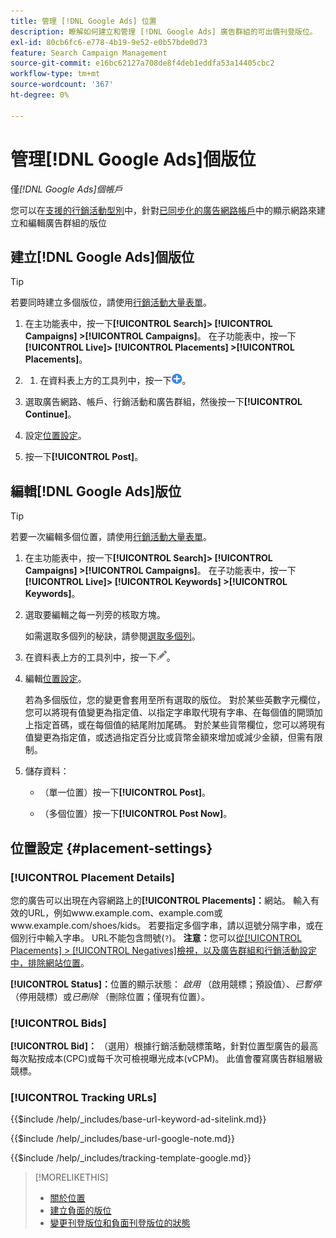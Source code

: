 ```yaml
---
title: 管理 [!DNL Google Ads] 位置
description: 瞭解如何建立和管理 [!DNL Google Ads] 廣告群組的可出價刊登版位。
exl-id: 80cb6fc6-e778-4b19-9e52-e0b57bde0d73
feature: Search Campaign Management
source-git-commit: e16bc62127a708de8f4deb1eddfa53a14405cbc2
workflow-type: tm+mt
source-wordcount: '367'
ht-degree: 0%

---
```


# 管理[!DNL Google Ads]個版位

僅&#x200B;*[!DNL Google Ads]個帳戶*

您可以在[支援的行銷活動型別](/help/search-social-commerce/introduction/supported-inventory.md)中，針對[已同步化的廣告網路帳戶](/help/search-social-commerce/campaign-management/accounts/ad-network-account-about.md)中的顯示網路來建立和編輯廣告群組的版位

## 建立[!DNL Google Ads]個版位

>[!TIP]
>
>若要同時建立多個版位，請使用[行銷活動大量表單](/help/search-social-commerce/campaign-management/bulksheets/bulksheet-about.md)。

1. 在主功能表中，按一下&#x200B;**[!UICONTROL Search]> [!UICONTROL Campaigns] >[!UICONTROL Campaigns]**。 在子功能表中，按一下&#x200B;**[!UICONTROL Live]> [!UICONTROL Placements] >[!UICONTROL Placements]**。

1. 
   1. 在資料表上方的工具列中，按一下![建立](/help/search-social-commerce/assets/add.png "建立")。

1. 選取廣告網路、帳戶、行銷活動和廣告群組，然後按一下&#x200B;**[!UICONTROL Continue]**。

1. 設定[位置設定](#placement-settings)。

1. 按一下&#x200B;**[!UICONTROL Post]**。

## 編輯[!DNL Google Ads]版位

>[!TIP]
>
>若要一次編輯多個位置，請使用[行銷活動大量表單](/help/search-social-commerce/campaign-management/bulksheets/bulksheet-about.md)。

1. 在主功能表中，按一下&#x200B;**[!UICONTROL Search]> [!UICONTROL Campaigns] >[!UICONTROL Campaigns]**。 在子功能表中，按一下&#x200B;**[!UICONTROL Live]> [!UICONTROL Keywords] >[!UICONTROL Keywords]**。

1. 選取要編輯之每一列旁的核取方塊。

   如需選取多個列的秘訣，請參閱[選取多個列](/help/search-social-commerce/common-tasks/navigation-editing-selection/multiple-rows-select.md)。

1. 在資料表上方的工具列中，按一下![編輯](/help/search-social-commerce/assets/edit.png "編輯")。

1. 編輯[位置設定](#placement-settings)。

   若為多個版位，您的變更會套用至所有選取的版位。 對於某些英數字元欄位，您可以將現有值變更為指定值、以指定字串取代現有字串、在每個值的開頭加上指定首碼，或在每個值的結尾附加尾碼。 對於某些貨幣欄位，您可以將現有值變更為指定值，或透過指定百分比或貨幣金額來增加或減少金額，但需有限制。

1. 儲存資料：

   * （單一位置）按一下&#x200B;**[!UICONTROL Post]**。

   * （多個位置）按一下&#x200B;**[!UICONTROL Post Now]**。

## 位置設定 {#placement-settings}

### [!UICONTROL Placement Details]

您的廣告可以出現在內容網路上的&#x200B;**[!UICONTROL Placements]：**&#x200B;網站。 輸入有效的URL，例如www.example.com、example.com或www.example.com/shoes/kids。 若要指定多個字串，請以逗號分隔字串，或在個別行中輸入字串。 URL不能包含問號(`?`)。 **注意：**&#x200B;您可以[從[!UICONTROL Placements] > [!UICONTROL Negatives]檢視，以及廣告群組和行銷活動設定中，排除網站位置](placement-negative-create.md)。

**[!UICONTROL Status]：**&#x200B;位置的顯示狀態： *啟用* （啟用競標；預設值）、*已暫停* （停用競標）或&#x200B;*已刪除* （刪除位置；僅現有位置）。

### [!UICONTROL Bids]

**[!UICONTROL Bid]：** （選用）根據行銷活動競標策略，針對位置型廣告的最高每次點按成本(CPC)或每千次可檢視曝光成本(vCPM)。 此值會覆寫廣告群組層級競標。

<!-- If the placement is in a standard optimized portfolio, then the specified bid is applied for one day. Afterward, the optimization capability places bids according to its own calculations. -->

### [!UICONTROL Tracking URLs]

<!-- **[!UICONTROL Base URL]:** -->

{{$include /help/_includes/base-url-keyword-ad-sitelink.md}}

<!-- note -->

{{$include /help/_includes/base-url-google-note.md}}

<!-- **[!UICONTROL Tracking Template]:** -->

{{$include /help/_includes/tracking-template-google.md}}

>[!MORELIKETHIS]
>
>* [關於位置](placement-about.md)
>* [建立負面的版位](placement-negative-create.md)
>* [變更刊登版位和負面刊登版位的狀態](placement-status-edit.md)

